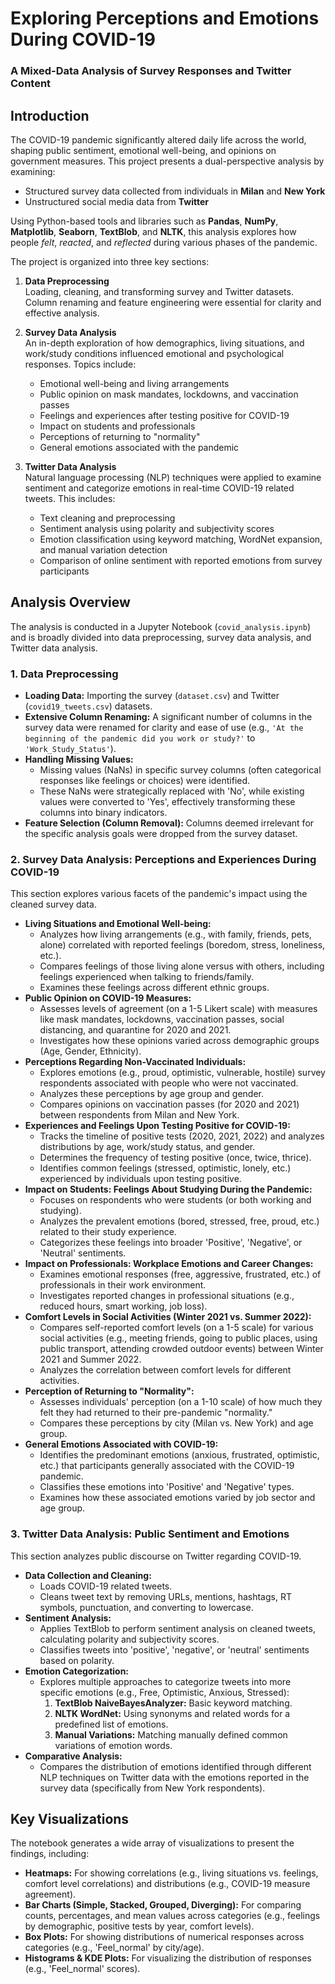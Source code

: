 # Exploring Perceptions and Emotions During COVID-19  
### A Mixed-Data Analysis of Survey Responses and Twitter Content

## Introduction

The COVID-19 pandemic significantly altered daily life across the world, shaping public sentiment, emotional well-being, and opinions on government measures. This project presents a dual-perspective analysis by examining:

- Structured survey data collected from individuals in **Milan** and **New York**  
- Unstructured social media data from **Twitter**

Using Python-based tools and libraries such as **Pandas**, **NumPy**, **Matplotlib**, **Seaborn**, **TextBlob**, and **NLTK**, this analysis explores how people *felt*, *reacted*, and *reflected* during various phases of the pandemic.

The project is organized into three key sections:

1. **Data Preprocessing**  
   Loading, cleaning, and transforming survey and Twitter datasets. Column renaming and feature engineering were essential for clarity and effective analysis.

2. **Survey Data Analysis**  
   An in-depth exploration of how demographics, living situations, and work/study conditions influenced emotional and psychological responses. Topics include:
   - Emotional well-being and living arrangements
   - Public opinion on mask mandates, lockdowns, and vaccination passes
   - Feelings and experiences after testing positive for COVID-19
   - Impact on students and professionals
   - Perceptions of returning to "normality"
   - General emotions associated with the pandemic

3. **Twitter Data Analysis**  
   Natural language processing (NLP) techniques were applied to examine sentiment and categorize emotions in real-time COVID-19 related tweets. This includes:
   - Text cleaning and preprocessing
   - Sentiment analysis using polarity and subjectivity scores
   - Emotion classification using keyword matching, WordNet expansion, and manual variation detection
   - Comparison of online sentiment with reported emotions from survey participants

## Analysis Overview

The analysis is conducted in a Jupyter Notebook (`covid_analysis.ipynb`) and is broadly divided into data preprocessing, survey data analysis, and Twitter data analysis.

### 1. Data Preprocessing
-   **Loading Data:** Importing the survey (`dataset.csv`) and Twitter (`covid19_tweets.csv`) datasets.
-   **Extensive Column Renaming:** A significant number of columns in the survey data were renamed for clarity and ease of use (e.g., `'At the beginning of the pandemic did you work or study?'` to `'Work_Study_Status'`).
-   **Handling Missing Values:**
    -   Missing values (NaNs) in specific survey columns (often categorical responses like feelings or choices) were identified.
    -   These NaNs were strategically replaced with 'No', while existing values were converted to 'Yes', effectively transforming these columns into binary indicators.
-   **Feature Selection (Column Removal):** Columns deemed irrelevant for the specific analysis goals were dropped from the survey dataset.

### 2. Survey Data Analysis: Perceptions and Experiences During COVID-19
This section explores various facets of the pandemic's impact using the cleaned survey data.

-   **Living Situations and Emotional Well-being:**
    -   Analyzes how living arrangements (e.g., with family, friends, pets, alone) correlated with reported feelings (boredom, stress, loneliness, etc.).
    -   Compares feelings of those living alone versus with others, including feelings experienced when talking to friends/family.
    -   Examines these feelings across different ethnic groups.
-   **Public Opinion on COVID-19 Measures:**
    -   Assesses levels of agreement (on a 1-5 Likert scale) with measures like mask mandates, lockdowns, vaccination passes, social distancing, and quarantine for 2020 and 2021.
    -   Investigates how these opinions varied across demographic groups (Age, Gender, Ethnicity).
-   **Perceptions Regarding Non-Vaccinated Individuals:**
    -   Explores emotions (e.g., proud, optimistic, vulnerable, hostile) survey respondents associated with people who were not vaccinated.
    -   Analyzes these perceptions by age group and gender.
    -   Compares opinions on vaccination passes (for 2020 and 2021) between respondents from Milan and New York.
-   **Experiences and Feelings Upon Testing Positive for COVID-19:**
    -   Tracks the timeline of positive tests (2020, 2021, 2022) and analyzes distributions by age, work/study status, and gender.
    -   Determines the frequency of testing positive (once, twice, thrice).
    -   Identifies common feelings (stressed, optimistic, lonely, etc.) experienced by individuals upon testing positive.
-   **Impact on Students: Feelings About Studying During the Pandemic:**
    -   Focuses on respondents who were students (or both working and studying).
    -   Analyzes the prevalent emotions (bored, stressed, free, proud, etc.) related to their study experience.
    -   Categorizes these feelings into broader 'Positive', 'Negative', or 'Neutral' sentiments.
-   **Impact on Professionals: Workplace Emotions and Career Changes:**
    -   Examines emotional responses (free, aggressive, frustrated, etc.) of professionals in their work environment.
    -   Investigates reported changes in professional situations (e.g., reduced hours, smart working, job loss).
-   **Comfort Levels in Social Activities (Winter 2021 vs. Summer 2022):**
    -   Compares self-reported comfort levels (on a 1-5 scale) for various social activities (e.g., meeting friends, going to public places, using public transport, attending crowded outdoor events) between Winter 2021 and Summer 2022.
    -   Analyzes the correlation between comfort levels for different activities.
-   **Perception of Returning to "Normality":**
    -   Assesses individuals' perception (on a 1-10 scale) of how much they felt they had returned to their pre-pandemic "normality."
    -   Compares these perceptions by city (Milan vs. New York) and age group.
-   **General Emotions Associated with COVID-19:**
    -   Identifies the predominant emotions (anxious, frustrated, optimistic, etc.) that participants generally associated with the COVID-19 pandemic.
    -   Classifies these emotions into 'Positive' and 'Negative' types.
    -   Examines how these associated emotions varied by job sector and age group.

### 3. Twitter Data Analysis: Public Sentiment and Emotions
This section analyzes public discourse on Twitter regarding COVID-19.

-   **Data Collection and Cleaning:**
    -   Loads COVID-19 related tweets.
    -   Cleans tweet text by removing URLs, mentions, hashtags, RT symbols, punctuation, and converting to lowercase.
-   **Sentiment Analysis:**
    -   Applies TextBlob to perform sentiment analysis on cleaned tweets, calculating polarity and subjectivity scores.
    -   Classifies tweets into 'positive', 'negative', or 'neutral' sentiments based on polarity.
-   **Emotion Categorization:**
    -   Explores multiple approaches to categorize tweets into more specific emotions (e.g., Free, Optimistic, Anxious, Stressed):
        1.  **TextBlob NaiveBayesAnalyzer:** Basic keyword matching.
        2.  **NLTK WordNet:** Using synonyms and related words for a predefined list of emotions.
        3.  **Manual Variations:** Matching manually defined common variations of emotion words.
-   **Comparative Analysis:**
    -   Compares the distribution of emotions identified through different NLP techniques on Twitter data with the emotions reported in the survey data (specifically from New York respondents).

## Key Visualizations
The notebook generates a wide array of visualizations to present the findings, including:
-   **Heatmaps:** For showing correlations (e.g., living situations vs. feelings, comfort level correlations) and distributions (e.g., COVID-19 measure agreement).
-   **Bar Charts (Simple, Stacked, Grouped, Diverging):** For comparing counts, percentages, and mean values across categories (e.g., feelings by demographic, positive tests by year, comfort levels).
-   **Box Plots:** For showing distributions of numerical responses across categories (e.g., 'Feel_normal' by city/age).
-   **Histograms & KDE Plots:** For visualizing the distribution of responses (e.g., 'Feel_normal' scores).

